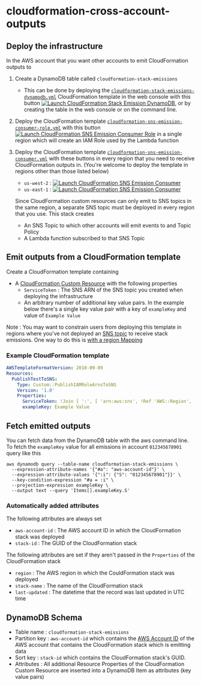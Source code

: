 # cloudformation-cross-account-outputs

## Deploy the infrastructure

In the AWS account that you want other accounts to emit CloudFormation outputs
to

1. Create a DynamoDB table called `cloudformation-stack-emissions`
   
   * This can be done by deploying the 
     [`cloudformation-stack-emissions-dynamodb.yml`](https://s3-us-west-2.amazonaws.com/public.us-west-2.infosec.mozilla.org/cloudformation-cross-account-outputs/cf/cloudformation-stack-emissions-dynamodb.yml)
     CloudFormation template in the web console with this button
     [![Launch CloudFormation Stack Emission DynamoDB](https://s3.amazonaws.com/cloudformation-examples/cloudformation-launch-stack.png)](https://console.aws.amazon.com/cloudformation/home?region=us-west-2#/stacks/new?stackName=cloudformation-stack-emissions-dynamodb&templateURL=https://s3-us-west-2.amazonaws.com/public.us-west-2.infosec.mozilla.org/cloudformation-cross-account-outputs/cf/cloudformation-stack-emissions-dynamodb.yml),
     or by creating the table in the web console or on the command line. 
2. Deploy the CloudFormation template [`cloudformation-sns-emission-consumer-role.yml`](https://s3-us-west-2.amazonaws.com/public.us-west-2.infosec.mozilla.org/cloudformation-cross-account-outputs/cf/cloudformation-sns-emission-consumer-role.yml)
   with this button
   [![Launch CloudFormation SNS Emission Consumer Role](https://s3.amazonaws.com/cloudformation-examples/cloudformation-launch-stack.png)](https://console.aws.amazon.com/cloudformation/home?region=us-west-2#/stacks/new?stackName=cloudformation-sns-emission-consumer-role&templateURL=https://s3-us-west-2.amazonaws.com/public.us-west-2.infosec.mozilla.org/cloudformation-cross-account-outputs/cf/cloudformation-sns-emission-consumer-role.yml)
   in a single region which will create an IAM Role used by the Lambda function
3. Deploy the CloudFormation template [`cloudformation-sns-emission-consumer.yml`](https://s3-us-west-2.amazonaws.com/public.us-west-2.infosec.mozilla.org/cloudformation-cross-account-outputs/cf/cloudformation-sns-emission-consumer.yml)
   with these buttons in every region that you need to receive CloudFormation 
   outputs in. (You're welcome to deploy the template in regions other than 
   those listed below)
   
   * `us-west-2` : [![Launch CloudFormation SNS Emission Consumer](https://s3.amazonaws.com/cloudformation-examples/cloudformation-launch-stack.png)](https://console.aws.amazon.com/cloudformation/home?region=us-west-2#/stacks/new?stackName=cloudformation-sns-emission-consumer&templateURL=https://s3-us-west-2.amazonaws.com/public.us-west-2.infosec.mozilla.org/cloudformation-cross-account-outputs/cf/cloudformation-sns-emission-consumer.yml)
   * `us-east-1` : [![Launch CloudFormation SNS Emission Consumer](https://s3.amazonaws.com/cloudformation-examples/cloudformation-launch-stack.png)](https://console.aws.amazon.com/cloudformation/home?region=us-east-1#/stacks/new?stackName=cloudformation-sns-emission-consumer&templateURL=https://s3-us-west-2.amazonaws.com/public.us-west-2.infosec.mozilla.org/cloudformation-cross-account-outputs/cf/cloudformation-sns-emission-consumer.yml)
   
   Since CloudFormation custom resources can only emit to SNS topics in the same
   region, a separate SNS topic must be deployed in every region that you use.
   This stack creates
   
   * An SNS Topic to which other accounts will emit events to and Topic Policy
   * A Lambda function subscribed to that SNS Topic

## Emit outputs from a CloudFormation template

Create a CloudFormation template containing
* A [CloudFormation Custom Resource](https://docs.aws.amazon.com/AWSCloudFormation/latest/UserGuide/aws-resource-cfn-customresource.html)
  with the following properties
  * `ServiceToken` : The SNS ARN of the SNS topic you created when deploying the
    infrastructure
  * An arbitrary number of additional key value pairs. In the example below
    there's a single key value pair with a key of `exampleKey` and value of
    `Example Value`

Note : You may want to constrain users from deploying this template in regions
where you've not deployed an [SNS topic](cloudformation/cloudformation-sns-emission-consumer-topic.yml)
to receive stack emissions. One way to do this is [with a region Mapping](https://gist.github.com/gene1wood/ae2b77a424d220f2d0605cb8637baa33)

### Example CloudFormation template

```yaml
AWSTemplateFormatVersion: 2010-09-09
Resources:
  PublishTestToSNS:
    Type: Custom::PublishIAMRoleArnsToSNS
    Version: '1.0'
    Properties:
      ServiceToken: !Join [ ':', [ 'arn:aws:sns', !Ref 'AWS::Region', '012345678901', 'cloudformation-stack-emissions' ] ]
      exampleKey: Example Value
```

## Fetch emitted outputs

You can fetch data from the DynamoDB table with the aws command line. To fetch
the `exampleKey` value for all emissions in account `012345678901` query like
this

```
aws dynamodb query --table-name cloudformation-stack-emissions \
  --expression-attribute-names '{"#a": "aws-account-id"}' \
  --expression-attribute-values '{":i": {"S": "012345678901"}}' \
  --key-condition-expression "#a = :i" \
  --projection-expression exampleKey \
  --output text --query 'Items[].exampleKey.S'
```

### Automatically added attributes

The following attributes are always set
* `aws-account-id` : The AWS account ID in which the CloudFormation stack was
  deployed
* `stack-id` : The GUID of the CloudFormation stack

The following attributes are set if they aren't passed in the `Properties` of
the CloudFormation stack
* `region` : The AWS region in which the CouldFormation stack was deployed
* `stack-name` : The name of the CloudFormation stack
* `last-updated` : The datetime that the record was last updated in UTC time

## DynamoDB Schema

* Table name : `cloudformation-stack-emissions`
* Partition key : `aws-account-id` which contains the [AWS Account ID](https://docs.aws.amazon.com/general/latest/gr/acct-identifiers.html)
  of the AWS account that contains the CloudFormation stack which is emitting
  data
* Sort key : `stack-id` which contains the CloudFormation stack's GUID.
* Attributes : All additional Resource Properties of the CloudFormation Custom
  Resource are inserted into a DynamoDB Item as attributes (key value pairs)
  

